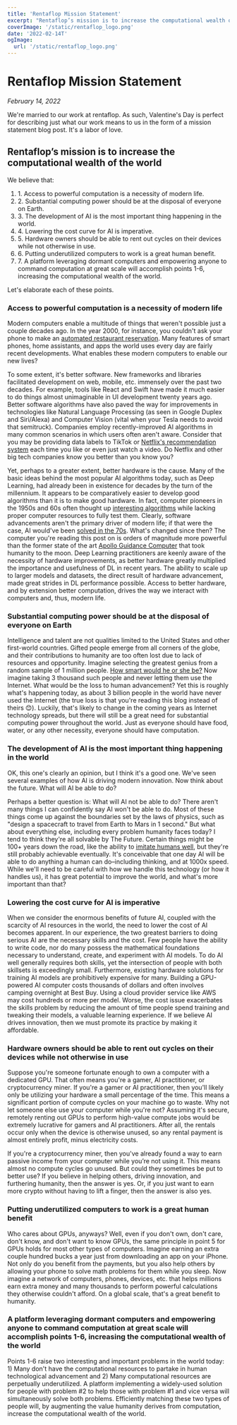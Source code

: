 ```yaml
---
title: 'Rentaflop Mission Statement'
excerpt: "Rentaflop’s mission is to increase the computational wealth of the world."
coverImage: '/static/rentaflop_logo.png'
date: '2022-02-14T'
ogImage:
  url: '/static/rentaflop_logo.png'
---
```


# Rentaflop Mission Statement

_February 14, 2022_

We're married to our work at rentaflop. As such, Valentine's Day is perfect for describing
just what our work means to us in the form of a mission statement blog post. It's a labor of love.

## Rentaflop’s mission is to increase the computational wealth of the world

We believe that:

1. 1\. Access to powerful computation is a necessity of modern life.
1. 2\. Substantial computing power should be at the disposal of everyone on Earth.
1. 3\. The development of AI is the most important thing happening in the world.
1. 4\. Lowering the cost curve for AI is imperative.
1. 5\. Hardware owners should be able to rent out cycles on their devices while not otherwise in use.
1. 6\. Putting underutilized computers to work is a great human benefit.
1. 7\. A platform leveraging dormant computers and empowering anyone to command computation at great scale will accomplish points 1-6, increasing the computational wealth
   of the world.

Let's elaborate each of these points.

### **Access to powerful computation is a necessity of modern life**

Modern computers enable a multitude of things that weren't possible just a couple decades ago. In the year 2000, for instance, you couldn't ask your phone
to make an [automated restaurant reservation](https://ai.googleblog.com/2018/05/duplex-ai-system-for-natural-conversation.html). Many features of smart phones,
home assistants, and apps the world uses every day are fairly recent developments. What enables these modern computers to enable our new lives?

To some extent, it's better software. New frameworks and libraries facilitated development on web, mobile, etc. immensely over the past two decades. For example,
tools like React and Swift have made it much easier to do things almost unimaginable in UI development twenty years ago. Better software algorithms have also paved
the way for improvements in technologies like Natural Language Processing (as seen in Google Duplex and Siri/Alexa) and Computer Vision (vital when your Tesla needs to
avoid that semitruck). Companies employ recently-improved AI algorithms in many common scenarios in which users often aren't aware. Consider that you may be providing
data labels to TikTok or [Netflix's recommendation system](https://research.netflix.com/research-area/recommendations) each time you like or even just watch a video.
Do Netflix and other big tech companies know you better than you know you?

Yet, perhaps to a greater extent, better hardware is the cause. Many of the basic ideas behind the most popular AI algorithms today, such as Deep Learning, had already been in
existence for decades by the turn of the millennium. It appears to be comparatively easier to develop good algorithms than it is to make good hardware. In fact,
computer pioneers in the 1950s and 60s often thought up [interesting algorithms](https://en.wikipedia.org/wiki/Matchbox_Educable_Noughts_and_Crosses_Engine)
while lacking proper computer resources to fully test them. Clearly, software advancements aren't the primary driver of modern life; if that were the case, AI would've
been [solved in the 70s](https://web.eecs.umich.edu/~kuipers/opinions/AI-progress.html). What's changed since then? The computer you're reading this post on is orders of magnitude more powerful
than the former state of the art [Apollo Guidance Computer](https://en.wikipedia.org/wiki/Apollo_Guidance_Computer) that took humanity to the moon. Deep Learning
practitioners are keenly aware of the necessity of hardware improvements, as better hardware greatly multiplied the importance and usefulness of DL in recent years.
The ability to scale up to larger models and datasets, the direct result of hardware advancement, made great strides in DL performance possible.
Access to better hardware, and by extension better computation, drives the way we interact with computers and, thus, modern life.

### **Substantial computing power should be at the disposal of everyone on Earth**

Intelligence and talent are not qualities limited to the United States and other first-world countries. Gifted people emerge from all corners of the globe, and their
contributions to humanity are too often lost due to lack of resources and opportunity. Imagine selecting the greatest genius from a random sample of 1 million people. [How smart would he or she be?](https://en.wikipedia.org/wiki/Srinivasa_Ramanujan) Now imagine taking 3 thousand
such people and never letting them use the Internet. What would be the loss to human advancement? Yet this is roughly what's happening today, as about
3 billion people in the world have never used the Internet (the true loss is that you're reading this blog instead of theirs 😊). Luckily, that's likely to change in
the coming years as Internet technology spreads, but there will still be a great need for substantial computing power throughout the world.
Just as everyone should have food, water, or any other necessity, everyone should have computation.

### **The development of AI is the most important thing happening in the world**

OK, this one's clearly an opinion, but I think it's a good one. We've seen several examples of how AI is driving modern innovation. Now
think about the future. What will AI be able to do?

Perhaps a better question is: What will AI not be able to do? There aren't many things I can confidently say AI won't be able to do. Most of these things come up against
the boundaries set by the laws of physics, such as "design a spacecraft to travel from Earth to Mars in 1 second." But what about everything else, including
every problem humanity faces today? I tend to think they're all solvable by The Future. Certain things might be 100+ years down the road, like the ability to
[imitate humans well](https://academic.oup.com/mind/article/LIX/236/433/986238), but they're still probably achievable eventually. It's conceivable that one day
AI will be able to do anything a human can do–including thinking, and at 1000x speed. While we'll need to be careful with how we handle this technology (or how it
handles us), it has great potential to improve the world, and what's more important than that?

### **Lowering the cost curve for AI is imperative**

When we consider the enormous benefits of future AI, coupled with the scarcity of AI resources in the world, the need to lower the cost of AI
becomes apparent. In our experience, the two greatest barriers to doing serious AI are the necessary skills and the cost. Few people have the ability to write code,
nor do many possess the mathematical foundations necessary to understand, create, and experiment with AI models. To do AI well generally requires both skills, yet
the intersection of people with both skillsets is exceedingly small. Furthermore, existing hardware solutions for training AI models are prohibitively expensive for
many. Building a GPU-powered AI computer costs thousands of dollars and often involves camping overnight at Best Buy. Using a cloud provider service like AWS may cost hundreds
or more per model. Worse, the cost issue exacerbates the skills problem by reducing the amount of time people spend training and tweaking their models, a valuable learning
experience. If we believe AI drives innovation, then we must promote its practice by making it affordable.

### **Hardware owners should be able to rent out cycles on their devices while not otherwise in use**

Suppose you're someone fortunate enough to own a computer with a dedicated GPU. That often means you're a gamer, AI practitioner, or cryptocurrency miner.
If you're a gamer or AI practitioner, then you'll likely only be utilizing your hardware a small percentage of the time. This means a
significant portion of compute cycles on your machine go to waste. Why not let someone else use your computer while you're not? Assuming it's secure, remotely
renting out GPUs to perform high-value compute jobs would be extremely lucrative for gamers and AI practitioners. After all,
the rentals occur only when the device is otherwise unused, so any rental payment is almost entirely profit, minus electricity costs.

If you're a cryptocurrency miner, then you've already found a way to earn passive income from your computer while you’re not using it. This means almost no compute
cycles go unused. But could they sometimes be put to better use? If you believe in helping others, driving innovation, and furthering humanity, then the answer is yes.
Or, if you just want to earn more crypto without having to lift a finger, then the answer is also yes.

### **Putting underutilized computers to work is a great human benefit**

Who cares about GPUs, anyways? Well, even if you don't own, don't care, don't know, and don't want to know GPUs, the same principle in point 5 for GPUs holds for most
other types of computers. Imagine earning an extra couple hundred bucks a year just from downloading an app on your iPhone. Not only do you benefit from the payments,
but you also help others by allowing your phone to solve math problems for them while you sleep. Now imagine a network of computers, phones, devices, etc. that helps
millions earn extra money and many thousands to perform powerful calculations they otherwise couldn't afford. On a global scale, that's a great benefit to humanity.

### **A platform leveraging dormant computers and empowering anyone to command computation at great scale will accomplish points 1-6, increasing the computational wealth of the world**

Points 1-6 raise two interesting and important problems in the world today: 1) Many don't have the computational resources to partake in human technological
advancement and 2) Many computational resources are perpetually underutilized. A platform implementing a widely-used solution for people with problem #2 to help
those with problem #1 and vice versa will simultaneously solve both problems. Efficiently matching these two types of people will, by augmenting the value humanity
derives from computation, increase the computational wealth of the world.